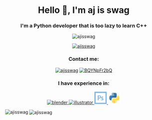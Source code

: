 <h1 align="center">Hello 👋, I'm aj is swag</h1>
<h3 align="center">I'm a Python developer that is too lazy to learn C++</h3>

<p align="center"> <img src="https://komarev.com/ghpvc/?username=ajisswag&label=Profile%20views&color=000000&style=flat" alt="ajisswag" /> </p>

<p align="center"> <a href="https://twitter.com/ajisswag" target="blank"><img src="https://img.shields.io/twitter/follow/ajisswag?logo=twitter&style=for-the-badge" alt="ajisswag" /></a> </p>

<h3 align="center">Contact me:</h3>
<p align="center">
<a href="https://twitter.com/ajisswag" target="blank"><img align="center" src="https://raw.githubusercontent.com/rahuldkjain/github-profile-readme-generator/master/src/images/icons/Social/twitter.svg" alt="ajisswag" height="30" width="40" /></a>
<a href="https://discord.gg/BQYNpFr2bQ" target="blank"><img align="center" src="https://raw.githubusercontent.com/rahuldkjain/github-profile-readme-generator/master/src/images/icons/Social/discord.svg" alt="BQYNpFr2bQ" height="30" width="40" /></a>
</p>

<h3 align="center">I have experience in:</h3>
<p align="center"> <a href="https://www.blender.org/" target="_blank" rel="noreferrer"> <img src="https://download.blender.org/branding/community/blender_community_badge_white.svg" alt="blender" width="40" height="40"/> </a> <a href="https://www.adobe.com/in/products/illustrator.html" target="_blank" rel="noreferrer"> <img src="https://www.vectorlogo.zone/logos/adobe_illustrator/adobe_illustrator-icon.svg" alt="illustrator" width="40" height="40"/> </a> <a href="https://www.photoshop.com/en" target="_blank" rel="noreferrer"> <img src="https://raw.githubusercontent.com/devicons/devicon/master/icons/photoshop/photoshop-line.svg" alt="photoshop" width="40" height="40"/> </a> <a href="https://www.python.org" target="_blank" rel="noreferrer"> <img src="https://raw.githubusercontent.com/devicons/devicon/master/icons/python/python-original.svg" alt="python" width="40" height="40"/> </a> </p>

<p><img align="left" src="https://github-readme-stats.vercel.app/api/top-langs?username=ajisswag&show_icons=true&theme=dark&locale=en&layout=compact" alt="ajisswag" /></p>

<p>&nbsp;<img align="center" src="https://github-readme-stats.vercel.app/api?username=ajisswag&show_icons=true&theme=dark&locale=en" alt="ajisswag" /></p>
